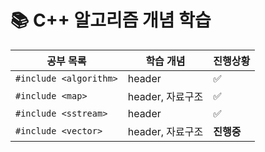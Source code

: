 # 📚 C++ 알고리즘 개념 학습
| 공부 목록            | 학습 개념                       | 진행상황    
| ------------------- | ----------------------- | ----------- |
| `#include <algorithm>` | header                | ✅ |
| `#include <map>` | header, 자료구조               | ✅ |
| `#include <sstream>` | header             | ✅ |
| `#include <vector>` | header, 자료구조             | **진행중** |
<!-- ✅, **진행중**, 🔺, 진행 예정 4개로 진행현황 표시 -->